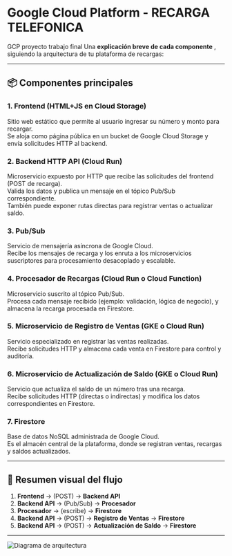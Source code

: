 # Google Cloud Platform - RECARGA TELEFONICA
GCP proyecto trabajo final
Una **explicación breve de cada componente** , siguiendo la arquitectura de tu plataforma de recargas:

---

## 📦 **Componentes principales**

### 1. **Frontend (HTML+JS en Cloud Storage)**
Sitio web estático que permite al usuario ingresar su número y monto para recargar.  
Se aloja como página pública en un bucket de Google Cloud Storage y envía solicitudes HTTP al backend.

### 2. **Backend HTTP API (Cloud Run)**
Microservicio expuesto por HTTP que recibe las solicitudes del frontend (POST de recarga).  
Valida los datos y publica un mensaje en el tópico Pub/Sub correspondiente.  
También puede exponer rutas directas para registrar ventas o actualizar saldo.

### 3. **Pub/Sub**
Servicio de mensajería asíncrona de Google Cloud.  
Recibe los mensajes de recarga y los enruta a los microservicios suscriptores para procesamiento desacoplado y escalable.

### 4. **Procesador de Recargas (Cloud Run o Cloud Function)**
Microservicio suscrito al tópico Pub/Sub.  
Procesa cada mensaje recibido (ejemplo: validación, lógica de negocio), y almacena la recarga procesada en Firestore.

### 5. **Microservicio de Registro de Ventas (GKE o Cloud Run)**
Servicio especializado en registrar las ventas realizadas.  
Recibe solicitudes HTTP y almacena cada venta en Firestore para control y auditoría.

### 6. **Microservicio de Actualización de Saldo (GKE o Cloud Run)**
Servicio que actualiza el saldo de un número tras una recarga.  
Recibe solicitudes HTTP (directas o indirectas) y modifica los datos correspondientes en Firestore.

### 7. **Firestore**
Base de datos NoSQL administrada de Google Cloud.  
Es el almacén central de la plataforma, donde se registran ventas, recargas y saldos actualizados.

---

## 🚦 **Resumen visual del flujo**

1. **Frontend** → (POST) → **Backend API**
2. **Backend API** → (Pub/Sub) → **Procesador**
3. **Procesador** → (escribe) → **Firestore**
4. **Backend API** → (POST) → **Registro de Ventas** → **Firestore**
5. **Backend API** → (POST) → **Actualización de Saldo** → **Firestore**

---
![Diagrama de arquitectura](diagrama_de_arquitecura.drawio)